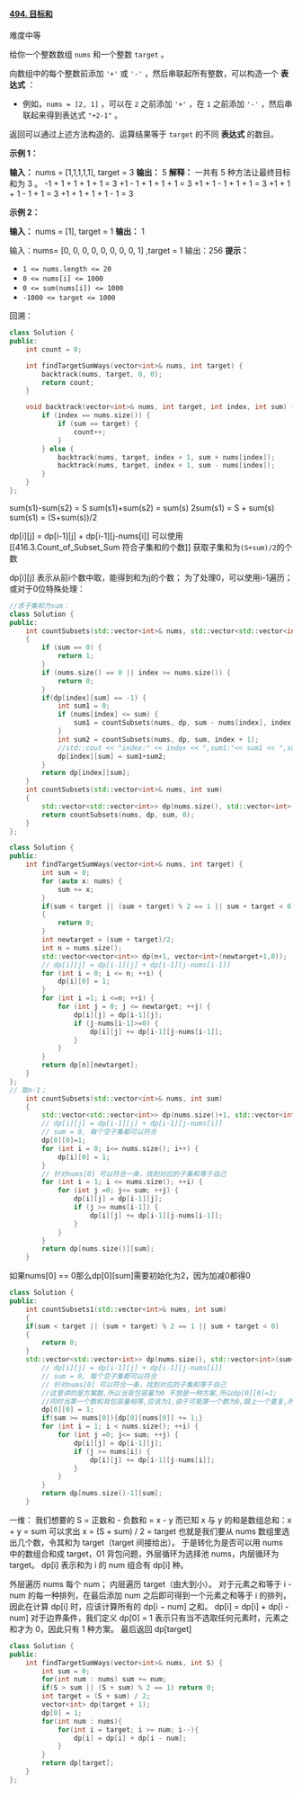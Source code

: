 #### [494. 目标和](https://leetcode.cn/problems/target-sum/)

难度中等

给你一个整数数组 `nums` 和一个整数 `target` 。

向数组中的每个整数前添加 `'+'` 或 `'-'` ，然后串联起所有整数，可以构造一个 **表达式** ：

-   例如，`nums = [2, 1]` ，可以在 `2` 之前添加 `'+'` ，在 `1` 之前添加 `'-'` ，然后串联起来得到表达式 `"+2-1"` 。

返回可以通过上述方法构造的、运算结果等于 `target` 的不同 **表达式** 的数目。

**示例 1：**

**输入：** nums = \[1,1,1,1,1], target = 3
**输出：** 5
**解释：** 一共有 5 种方法让最终目标和为 3 。
-1 + 1 + 1 + 1 + 1 = 3
+1 - 1 + 1 + 1 + 1 = 3
+1 + 1 - 1 + 1 + 1 = 3
+1 + 1 + 1 - 1 + 1 = 3
+1 + 1 + 1 + 1 - 1 = 3

**示例 2：**

**输入：** nums = \[1], target = 1
**输出：** 1

输入：nums= \[0, 0, 0, 0, 0, 0, 0, 0, 1] ,target = 1
输出：256
**提示：**

-   `1 <= nums.length <= 20`
-   `0 <= nums[i] <= 1000`
-   `0 <= sum(nums[i]) <= 1000`
-   `-1000 <= target <= 1000`

回溯：
```cpp
class Solution {
public:
    int count = 0;

    int findTargetSumWays(vector<int>& nums, int target) {
        backtrack(nums, target, 0, 0);
        return count;
    }

    void backtrack(vector<int>& nums, int target, int index, int sum) {
        if (index == nums.size()) {
            if (sum == target) {
                count++;
            }
        } else {
            backtrack(nums, target, index + 1, sum + nums[index]);
            backtrack(nums, target, index + 1, sum - nums[index]);
        }
    }
};
```
sum(s1)-sum(s2) = S
sum(s1)+sum(s2) = sum(s)
2sum(s1) = S + sum(s)
sum(s1) = (S+sum(s))/2

dp\[i]\[j] = dp\[i-1]\[j] + dp\[i-1]\[j-nums\[i]]
可以使用[[416.3.Count_of_Subset_Sum 符合子集和的个数]] 获取子集和为`(S+sum)/2`的个数

dp\[i]\[j] 表示从前i个数中取，能得到和为j的个数；
为了处理0，可以使用i-1遍历；或对于0位特殊处理：

```cpp
//求子集和为sum：
class Solution {
public:
    int countSubsets(std::vector<int>& nums, std::vector<std::vector<int>> dp, int sum, int index)
    {   
        if (sum == 0) {
            return 1;
        }   
        if (nums.size() == 0 || index >= nums.size()) {
            return 0;
        }   
        if(dp[index][sum] == -1) {
            int sum1 = 0;
            if (nums[index] <= sum) {
                sum1 = countSubsets(nums, dp, sum - nums[index], index + 1); 
            }   
            int sum2 = countSubsets(nums, dp, sum, index + 1); 
            //std::cout << "index:" << index << ",sum1:"<< sum1 << ",sum2:"<< sum2 << std::endl;
            dp[index][sum] = sum1+sum2;
        }   
        return dp[index][sum];
    }   
    int countSubsets(std::vector<int>& nums, int sum)
    {   
        std::vector<std::vector<int>> dp(nums.size(), std::vector<int>(sum+1, -1));
        return countSubsets(nums, dp, sum, 0); 
    }   
};
```

```cpp
class Solution {
public:
    int findTargetSumWays(vector<int>& nums, int target) {
        int sum = 0;
        for (auto x: nums) {
            sum += x;
        }
        if(sum < target || (sum + target) % 2 == 1 || sum + target < 0)
        {
            return 0;
        }
        int newtarget = (sum + target)/2;
        int n = nums.size();
        std::vector<vector<int>> dp(n+1, vector<int>(newtarget+1,0));
        // dp[i][j] = dp[i-1][j] + dp[i-1][j-nums[i-1]]
        for (int i = 0; i <= n; ++i) {
            dp[i][0] = 1;
        }
        for (int i =1; i <=n; ++i) {
            for (int j = 0; j <= newtarget; ++j) {
                dp[i][j] = dp[i-1][j];
                if (j-nums[i-1]>=0) {
                    dp[i][j] += dp[i-1][j-nums[i-1]];
                }
            }
        }
        return dp[n][newtarget];
    }
};
// 取n-1；
    int countSubsets(std::vector<int>& nums, int sum)
    {           
        std::vector<std::vector<int>> dp(nums.size()+1, std::vector<int>(sum+1, 0));
        // dp[i][j] = dp[i-1][j] + dp[i-1][j-nums[i]]
        // sum = 0, 每个空子集都可以符合
        dp[0][0]=1;
        for (int i = 0; i<= nums.size(); i++) {
            dp[i][0] = 1;
        }
        // 针对nums[0] 可以符合一条，找到对应的子集和等于自己
        for (int i = 1; i <= nums.size(); ++i) {
            for (int j =0; j<= sum; ++j) {
                dp[i][j] = dp[i-1][j];
                if (j >= nums[i-1]) {
                    dp[i][j] += dp[i-1][j-nums[i-1]];
                }   
            }   
        }       
        return dp[nums.size()][sum];
    }           
```

如果nums\[0] == 0那么dp\[0]\[sum]需要初始化为2，因为加减0都得0

```cpp
class Solution {
public:         
    int countSubsets1(std::vector<int>& nums, int sum)
    {         
    if(sum < target || (sum + target) % 2 == 1 || sum + target < 0)
    {
        return 0;
    } 
    std::vector<std::vector<int>> dp(nums.size(), std::vector<int>(sum+1, 0));
        // dp[i][j] = dp[i-1][j] + dp[i-1][j-nums[i]]
        // sum = 0, 每个空子集都可以符合
        // 针对nums[0] 可以符合一条，找到对应的子集和等于自己
        //这里讲的是方案数,所以当背包容量为0 不放是一种方案,所以dp[0][0]=1;
        //同时当第一个数和背包容量相等,应该为1,由于可能第一个数为0,跟上一个重复,所以这里是+1,第一个数为0可选可不选变成2
        dp[0][0] = 1;
        if(sum >= nums[0]){dp[0][nums[0]] += 1;}
        for (int i = 1; i < nums.size(); ++i) {
            for (int j =0; j<= sum; ++j) {
                dp[i][j] = dp[i-1][j];
                if (j >= nums[i]) {  
                    dp[i][j] += dp[i-1][j-nums[i]];
                }
            }   
        }       
        return dp[nums.size()-1][sum];
    }
```

一维：
我们想要的 S = 正数和 - 负数和 = x - y
而已知 x 与 y 的和是数组总和：x + y = sum
可以求出 x = (S + sum) / 2 = target
也就是我们要从 nums 数组里选出几个数，令其和为 target（target 间接给出）。
于是转化为是否可以用 nums 中的数组合和成 target，01 背包问题，外层循环为选择池 nums，内层循环为 target。
dp[i] 表示和为 i 的 num 组合有 dp[i] 种。

外层遍历 nums 每个 num；
内层遍历 target（由大到小）。
对于元素之和等于 i - num 的每一种排列，在最后添加 num 之后即可得到一个元素之和等于 i 的排列，因此在计算 dp[i] 时，应该计算所有的 dp[i − num] 之和。
dp[i] = dp[i] + dp[i - num]
对于边界条件，我们定义 dp[0] = 1 表示只有当不选取任何元素时，元素之和才为 0，因此只有 1 种方案。
最后返回 dp[target]
```cpp
class Solution {
public:
    int findTargetSumWays(vector<int>& nums, int S) {
        int sum = 0;
        for(int num : nums) sum += num;
        if(S > sum || (S + sum) % 2 == 1) return 0;
        int target = (S + sum) / 2;
        vector<int> dp(target + 1);
        dp[0] = 1;
        for(int num : nums){
            for(int i = target; i >= num; i--){              
                dp[i] = dp[i] + dp[i - num];
            }
        }
        return dp[target];
    }
};
```